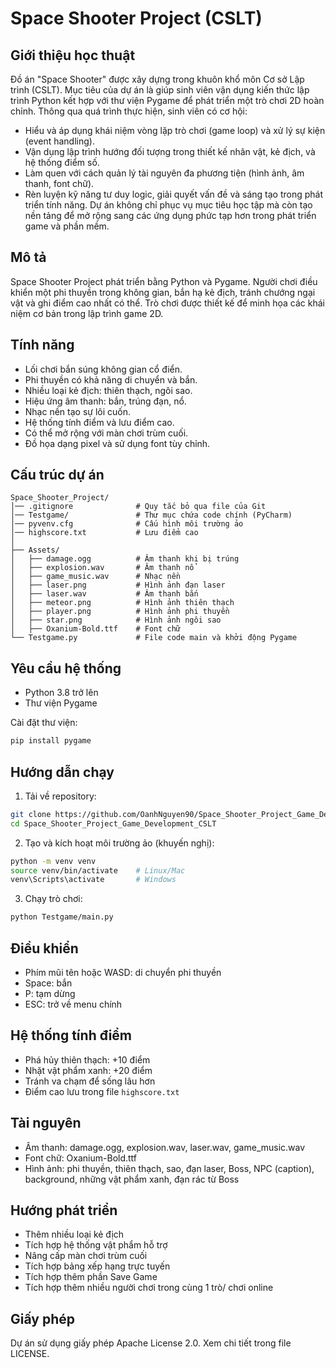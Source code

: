# Space Shooter Project (CSLT)

## Giới thiệu học thuật

Đồ án "Space Shooter" được xây dựng trong khuôn khổ môn Cơ sở Lập trình (CSLT). Mục tiêu của dự án là giúp sinh viên vận dụng kiến thức lập trình Python kết hợp với thư viện Pygame để phát triển một trò chơi 2D hoàn chỉnh. Thông qua quá trình thực hiện, sinh viên có cơ hội:

* Hiểu và áp dụng khái niệm vòng lặp trò chơi (game loop) và xử lý sự kiện (event handling).
* Vận dụng lập trình hướng đối tượng trong thiết kế nhân vật, kẻ địch, và hệ thống điểm số.
* Làm quen với cách quản lý tài nguyên đa phương tiện (hình ảnh, âm thanh, font chữ).
* Rèn luyện kỹ năng tư duy logic, giải quyết vấn đề và sáng tạo trong phát triển tính năng.
  Dự án không chỉ phục vụ mục tiêu học tập mà còn tạo nền tảng để mở rộng sang các ứng dụng phức tạp hơn trong phát triển game và phần mềm.

## Mô tả

Space Shooter Project phát triển bằng Python và Pygame. Người chơi điều khiển một phi thuyền trong không gian, bắn hạ kẻ địch, tránh chướng ngại vật và ghi điểm cao nhất có thể. Trò chơi được thiết kế để minh họa các khái niệm cơ bản trong lập trình game 2D.

## Tính năng

* Lối chơi bắn súng không gian cổ điển.
* Phi thuyền có khả năng di chuyển và bắn.
* Nhiều loại kẻ địch: thiên thạch, ngôi sao.
* Hiệu ứng âm thanh: bắn, trúng đạn, nổ.
* Nhạc nền tạo sự lôi cuốn.
* Hệ thống tính điểm và lưu điểm cao.
* Có thể mở rộng với màn chơi trùm cuối.
* Đồ họa dạng pixel và sử dụng font tùy chỉnh.

## Cấu trúc dự án
```
Space_Shooter_Project/
│── .gitignore              # Quy tắc bỏ qua file của Git
│── Testgame/               # Thư mục chứa code chính (PyCharm)
│── pyvenv.cfg              # Cấu hình môi trường ảo
│── highscore.txt           # Lưu điểm cao
│
├── Assets/
│   ├── damage.ogg          # Âm thanh khi bị trúng
│   ├── explosion.wav       # Âm thanh nổ
│   ├── game_music.wav      # Nhạc nền
│   ├── laser.png           # Hình ảnh đạn laser
│   ├── laser.wav           # Âm thanh bắn
│   ├── meteor.png          # Hình ảnh thiên thạch
│   ├── player.png          # Hình ảnh phi thuyền
│   ├── star.png            # Hình ảnh ngôi sao
│   ├── Oxanium-Bold.ttf    # Font chữ
└── Testgame.py             # File code main và khởi động Pygame
```
## Yêu cầu hệ thống

* Python 3.8 trở lên
* Thư viện Pygame

Cài đặt thư viện:

```bash
pip install pygame
```

## Hướng dẫn chạy

1. Tải về repository:

```bash
git clone https://github.com/OanhNguyen90/Space_Shooter_Project_Game_Development_CSLT.git
cd Space_Shooter_Project_Game_Development_CSLT
```

2. Tạo và kích hoạt môi trường ảo (khuyến nghị):

```bash
python -m venv venv
source venv/bin/activate    # Linux/Mac
venv\Scripts\activate       # Windows
```

3. Chạy trò chơi:

```bash
python Testgame/main.py
```

## Điều khiển

* Phím mũi tên hoặc WASD: di chuyển phi thuyền
* Space: bắn
* P: tạm dừng
* ESC: trở về menu chính

## Hệ thống tính điểm

* Phá hủy thiên thạch: +10 điểm
* Nhặt vật phẩm xanh: +20 điểm
* Tránh va chạm để sống lâu hơn
* Điểm cao lưu trong file `highscore.txt`

## Tài nguyên

* Âm thanh: damage.ogg, explosion.wav, laser.wav, game\_music.wav
* Font chữ: Oxanium-Bold.ttf
* Hình ảnh: phi thuyền, thiên thạch, sao, đạn laser, Boss, NPC (caption), background, những vật phẩm xanh, đạn rác từ Boss

## Hướng phát triển

* Thêm nhiều loại kẻ địch
* Tích hợp hệ thống vật phẩm hỗ trợ
* Nâng cấp màn chơi trùm cuối
* Tích hợp bảng xếp hạng trực tuyến
* Tích hợp thêm phần Save Game
* Tích hợp thêm nhiều người chơi trong cùng 1 trò/ chơi online

## Giấy phép

Dự án sử dụng giấy phép Apache License 2.0. Xem chi tiết trong file LICENSE.
